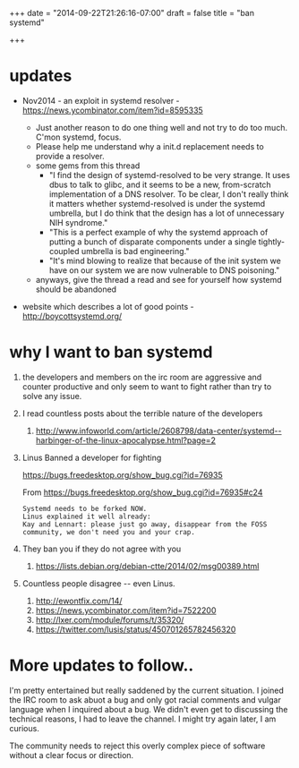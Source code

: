 +++
date = "2014-09-22T21:26:16-07:00"
draft = false
title = "ban systemd"

+++

updates
=============================
- Nov2014 - an exploit in systemd resolver - https://news.ycombinator.com/item?id=8595335
   - Just another reason to do one thing well and not try to do too much. C'mon systemd, focus.
   - Please help me understand why a init.d replacement needs to provide a resolver.
   - some gems from this thread 
      - "I find the design of systemd-resolved to be very strange. It uses dbus to talk to glibc, and it seems to be a new, from-scratch implementation of a DNS resolver. To be clear, I don't really think it matters whether systemd-resolved is under the systemd umbrella, but I do think that the design has a lot of unnecessary NIH syndrome."
      - "This is a perfect example of why the systemd approach of putting a bunch of disparate components under a single tightly-coupled umbrella is bad engineering."
      - "It's mind blowing to realize that because of the init system we have on our system we are now vulnerable to DNS poisoning."
   - anyways, give the thread a read and see for yourself how systemd should be abandoned

- website which describes a lot of good points - http://boycottsystemd.org/

why I want to ban systemd
=============================


1. the developers and members on the irc room are aggressive and counter productive and only seem to want to fight
   rather than try to solve any issue.

2. I read countless posts about the terrible nature of the developers

   1. http://www.infoworld.com/article/2608798/data-center/systemd--harbinger-of-the-linux-apocalypse.html?page=2

3. Linus Banned a developer for fighting

   https://bugs.freedesktop.org/show_bug.cgi?id=76935


   From https://bugs.freedesktop.org/show_bug.cgi?id=76935#c24

   ```
   Systemd needs to be forked NOW.
   Linus explained it well already:
   Kay and Lennart: please just go away, disappear from the FOSS community, we don't need you and your crap.
   ```

4. They ban you if they do not agree with you

   1. https://lists.debian.org/debian-ctte/2014/02/msg00389.html


5. Countless people disagree -- even Linus.

   1. http://ewontfix.com/14/
   2. https://news.ycombinator.com/item?id=7522200
   3. http://lxer.com/module/forums/t/35320/
   4. https://twitter.com/lusis/status/450701265782456320

More updates to follow..
=============================

I'm pretty entertained but really saddened by the current situation. I joined the IRC room to ask abuot a bug and only
got racial comments and vulgar language when I inquired about a bug. We didn't even get to discussing the
technical reasons, I had to leave the channel. I might try again later, I am curious.


The community needs to reject this overly complex piece of software without a clear focus or direction.



